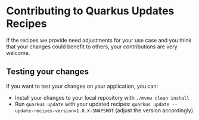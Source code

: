 # Contributing to Quarkus Updates Recipes

If the recipes we provide need adjustments for your use case and you think that your changes could benefit to others,
your contributions are very welcome.

## Testing your changes

If you want to test your changes on your application, you can:

- Install your changes to your local repository with `./mvnw clean install`
- Run `quarkus update` with your updated recipes: `quarkus update --update-recipes-version=1.0.X-SNAPSHOT` (adjust the version accordingly)
